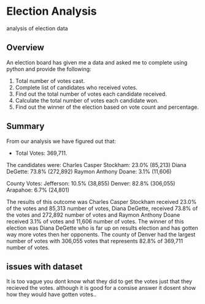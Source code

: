 # Election Analysis
analysis of election data
##  Overview
An election board has given me a data and asked me to complete using python and provide the following:
1. Total number of votes cast.
2. Complete list of candidates who received votes.
3. Find out the total number of votes each candidate received.
4. Calculate the total number of votes each candidate won.
5. Find out the winner of the election based on vote count and percentage.

## Summary
From our analysis we have figured out that:
- Total Votes: 369,711.
 
The candidates were:
    Charles Casper Stockham: 23.0% (85,213)
      Diana DeGette: 73.8% (272,892)
        Raymon Anthony Doane: 3.1% (11,606)

 County Votes:
      Jefferson: 10.5% (38,855)
        Denver: 82.8% (306,055)
          Arapahoe: 6.7% (24,801)

The results of this outcome was Charles Casper Stockham received 23.0% of the votes and 85,313 number of votes, Diana   DeGette, received 73.8% of the votes and 272,892 number of votes and Raymon Anthony Doane received 3.1% of votes and 11,606 number of votes. The winner of this election was Diana DeGette who is far up on results election and has gotten way more votes then her opponents. The county of Denver had the largest number of votes with 306,055 votes that represents 82.8% of 369,711 number of votes.
  
  ## issues with dataset
  
It is too vague you dont know what they did to get the votes just that they recieved the votes. although it is good for a consise answer it dosent show how they would have gotten votes..
